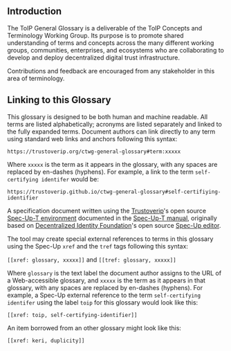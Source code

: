 ## Introduction

The ToIP General Glossary is a deliverable of the ToIP Concepts and Terminology Working Group. Its purpose is to promote shared understanding of terms and concepts across the many different working groups, communities, enterprises, and ecosystems who are collaborating to develop and deploy decentralized digital trust infrastructure.

Contributions and feedback are encouraged from any stakeholder in this area of terminology.

## Linking to this Glossary

This glossary is designed to be both human and machine readable. All terms are listed alphabetically; acronyms are listed separately and linked to the fully expanded terms. Document authors can link directly to any term using standard web links and anchors following this syntax:

  `https://trustoverip.org/ctwg-general-glossary#term:xxxxx`

Where `xxxxx` is the term as it appears in the glossary, with any spaces are replaced by en-dashes (hyphens). For example, a link to the term `self-certifying identifer` would be:

  `https://trustoverip.github.io/ctwg-general-glossary#self-certifiying-identifier`

A specification document written using the [Trustoverip](https://trustoverip.org)'s open source [Spec-Up-T environment](https://trustoverip.github.io/spec-up-t/) documented in the [Spec-Up-T manual](https://trustoverip.github.io/spec-up-t-website/), originally based on [Decentralized Identity Foundation](http://identity.foundation/)'s open source [Spec-Up editor](https://identity.foundation/spec-up/).

The tool may create special external references to terms in this glossary using the Spec-Up `xref` and the `tref` tags following this syntax:

  `[[xref: glossary, xxxxx]]` and   `[[tref: glossary, xxxxx]]`

  Where `glossary` is the text label the document author assigns to the URL of a Web-accessible glossary, and `xxxxx` is the term as it appears in that glossary, with any spaces are replaced by en-dashes (hyphens). For example, a Spec-Up external reference to the term `self-certifying identifer` using the label `toip` for this glossary would look like this:

  `[[xref: toip, self-certifying-identifier]]`

An item borrowed from an other glossary might look like this:

  `[[xref: keri, duplicity]]`
